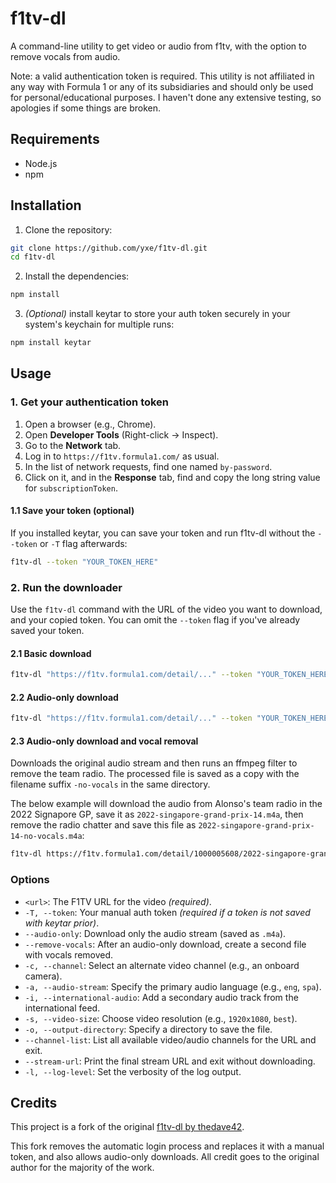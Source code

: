 # f1tv-dl

A command-line utility to get video or audio from f1tv, with the option to remove vocals from audio.

Note: a valid authentication token is required. This utility is not affiliated in any way with Formula 1 or any of its subsidiaries and should only be used for personal/educational purposes. I haven't done any extensive testing, so apologies if some things are broken.

## Requirements
* Node.js
* npm

## Installation
1.  Clone the repository:
```bash
git clone https://github.com/yxe/f1tv-dl.git
cd f1tv-dl
```
2.  Install the dependencies:
```bash
npm install
```
3. *(Optional)* install keytar to store your auth token securely in your system's keychain for multiple runs:
```bash
npm install keytar
```

## Usage

### 1. Get your authentication token
1.  Open a browser (e.g., Chrome).
2.  Open **Developer Tools** (Right-click -> Inspect).
3.  Go to the **Network** tab.
4.  Log in to `https://f1tv.formula1.com/` as usual.
5.  In the list of network requests, find one named `by-password`.
6.  Click on it, and in the **Response** tab, find and copy the long string value for `subscriptionToken`.

#### 1.1 Save your token (optional)
If you installed keytar, you can save your token and run f1tv-dl without the `--token` or `-T` flag afterwards:
```bash
f1tv-dl --token "YOUR_TOKEN_HERE"
```

### 2. Run the downloader
Use the `f1tv-dl` command with the URL of the video you want to download, and your copied token. You can omit the `--token` flag if you've already saved your token.

#### 2.1 Basic download
```bash
f1tv-dl "https://f1tv.formula1.com/detail/..." --token "YOUR_TOKEN_HERE"
```

#### 2.2 Audio-only download
```bash
f1tv-dl "https://f1tv.formula1.com/detail/..." --token "YOUR_TOKEN_HERE" --audio-only
```

#### 2.3 Audio-only download and vocal removal
Downloads the original audio stream and then runs an ffmpeg filter to remove the team radio. The processed file is saved as a copy with the filename suffix `-no-vocals` in the same directory.

The below example will download the audio from Alonso's team radio in the 2022 Signapore GP, save it as `2022-singapore-grand-prix-14.m4a`, then remove the radio chatter and save this file as `2022-singapore-grand-prix-14-no-vocals.m4a`:
```bash
f1tv-dl https://f1tv.formula1.com/detail/1000005608/2022-singapore-grand-prix -c 14 -a teamradio --audio-only --remove-vocals
```


### Options
* `<url>`: The F1TV URL for the video *(required)*.
* `-T, --token`: Your manual auth token *(required if a token is not saved with keytar prior)*.
* `--audio-only`: Download only the audio stream (saved as `.m4a`).
* `--remove-vocals`: After an audio-only download, create a second file with vocals removed.
* `-c, --channel`: Select an alternate video channel (e.g., an onboard camera).
* `-a, --audio-stream`: Specify the primary audio language (e.g., `eng`, `spa`).
* `-i, --international-audio`: Add a secondary audio track from the international feed.
* `-s, --video-size`: Choose video resolution (e.g., `1920x1080`, `best`).
* `-o, --output-directory`: Specify a directory to save the file.
* `--channel-list`: List all available video/audio channels for the URL and exit.
* `--stream-url`: Print the final stream URL and exit without downloading.
* `-l, --log-level`: Set the verbosity of the log output.

## Credits
This project is a fork of the original [f1tv-dl by thedave42](https://github.com/thedave42/f1tv-dl).

This fork removes the automatic login process and replaces it with a manual token, and also allows audio-only downloads. All credit goes to the original author for the majority of the work.